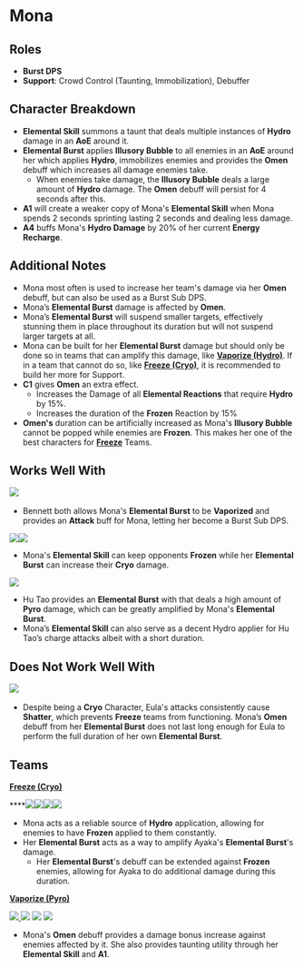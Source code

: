 # Mona

## **Roles**

* **Burst DPS**
* **Support**: Crowd Control (Taunting, Immobilization), Debuffer

## **Character Breakdown**

* **Elemental Skill** summons a taunt that deals multiple instances of **Hydro** damage in an **AoE** around it.
* **Elemental Burst** applies **Illusory Bubble** to all enemies in an **AoE** around her which applies **Hydro**, immobilizes enemies and provides the **Omen** debuff which increases all damage enemies take.
  * When enemies take damage, the **Illusory Bubble** deals a large amount of **Hydro** damage. The **Omen** debuff will persist for 4 seconds after this.
* **A1** will create a weaker copy of Mona's **Elemental Skill** when Mona spends 2 seconds sprinting lasting 2 seconds and dealing less damage.
* **A4** buffs Mona's **Hydro Damage** by 20% of her current **Energy Recharge**.

## **Additional Notes**

* Mona most often is used to increase her team's damage via her **Omen** debuff, but can also be used as a Burst Sub DPS.
* Mona’s **Elemental Burst** damage is affected by **Omen**.
* Mona’s **Elemental Burst** will suspend smaller targets, effectively stunning them in place throughout its duration but will not suspend larger targets at all.
* Mona can be built for her **Elemental Burst** damage but should only be done so in teams that can amplify this damage, like [**Vaporize (Hydro)**](../../teams/vaporize.md). If in a team that cannot do so, like [**Freeze (Cryo)**](../../teams/freeze.md), it is recommended to build her more for Support.
* **C1** gives **Omen** an extra effect.
  * Increases the Damage of all **Elemental Reactions** that require **Hydro** by 15%.
  * Increases the duration of the **Frozen** Reaction by 15%
* **Omen's** duration can be artificially increased as Mona's **Illusory Bubble** cannot be popped while enemies are **Frozen**. This makes her one of the best characters for [**Freeze**](../../teams/freeze.md) Teams.

## **Works Well With**

[![](../../.gitbook/assets/UI\_AvatarIcon\_Bennett.png)](https://genshinteambuilds.gitbook.io/teams/characters/pyro/bennett)​

* Bennett both allows Mona's **Elemental Burst** to be **Vaporized** and provides an **Attack** buff for Mona, letting her become a Burst Sub DPS.

![](../../.gitbook/assets/UI\_AvatarIcon\_Ayaka.png)![](../../.gitbook/assets/UI\_AvatarIcon\_Ganyu.png)

* Mona's **Elemental Skill** can keep opponents **Frozen** while her **Elemental Burst** can increase their **Cryo** damage.

[![](../../.gitbook/assets/UI\_AvatarIcon\_Hutao.png)](https://genshinteambuilds.gitbook.io/teams/characters/pyro/hu-tao)

* Hu Tao provides an **Elemental Burst** with that deals a high amount of **Pyro** damage, which can be greatly amplified by Mona's **Elemental Burst**.
* Mona’s **Elemental Skill** can also serve as a decent Hydro applier for Hu Tao’s charge attacks albeit with a short duration.

## **Does Not Work Well With**

[![](../../.gitbook/assets/UI\_AvatarIcon\_Eula.png)](https://genshinteambuilds.gitbook.io/teams/characters/cryo/eula) ​​​

* Despite being a **Cryo** Character, Eula's attacks consistently cause **Shatter**, which prevents **Freeze** teams from functioning. Mona’s **Omen** debuff from her **Elemental Burst** does not last long enough for Eula to perform the full duration of her own **Elemental Burst**.

## **Teams**

****[**Freeze (Cryo)**](../../teams/freeze.md)****

****![](../../.gitbook/assets/UI\_AvatarIcon\_Ayaka.png)![](../../.gitbook/assets/UI\_AvatarIcon\_Mona.png)![](../../.gitbook/assets/UI\_AvatarIcon\_Diona.png)![](../../.gitbook/assets/UI\_AvatarIcon\_Kazuha.png)

* Mona acts as a reliable source of **Hydro** application, allowing for enemies to have **Frozen** applied to them constantly.
* Her **Elemental Burst** acts as a way to amplify Ayaka's **Elemental Burst**'s damage.
  * Her **Elemental Burst**'s debuff can be extended against **Frozen** enemies, allowing for Ayaka to do additional damage during this duration.

****[**Vaporize (Pyro)**](../../teams/reverse-vaporize.md)****

[![](../../.gitbook/assets/UI\_AvatarIcon\_Hutao.png) ​](https://genshinteambuilds.gitbook.io/teams/characters/hydro/mona)[![](../../.gitbook/assets/UI\_AvatarIcon\_Mona.png)](https://genshinteambuilds.gitbook.io/teams/characters/pyro/bennett) [![](../../.gitbook/assets/UI\_AvatarIcon\_Xingqiu.png)](https://genshinteambuilds.gitbook.io/teams/characters/anemo/kazuha) [![](../../.gitbook/assets/UI\_AvatarIcon\_Diona.png)](https://genshinteambuilds.gitbook.io/teams/characters/pyro/hu-tao)​

* Mona's **Omen** debuff provides a damage bonus increase against enemies affected by it. She also provides taunting utility through her **Elemental Skill** and **A1**.

